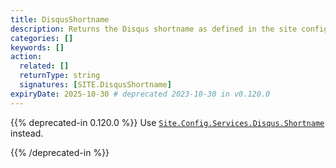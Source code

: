 ```yaml
---
title: DisqusShortname
description: Returns the Disqus shortname as defined in the site configuration.
categories: []
keywords: []
action:
  related: []
  returnType: string
  signatures: [SITE.DisqusShortname]
expiryDate: 2025-10-30 # deprecated 2023-10-30 in v0.120.0
---
```


{{% deprecated-in 0.120.0 %}}
Use [`Site.Config.Services.Disqus.Shortname`] instead.

[`Site.Config.Services.Disqus.Shortname`]: /methods/site/config/
{{% /deprecated-in %}}
